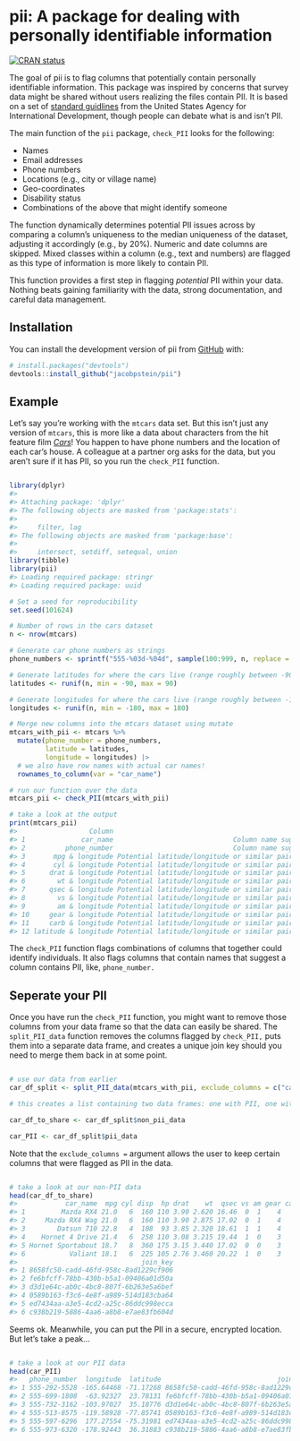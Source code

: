 
<!-- README.md is generated from README.Rmd. Please edit that file -->

# pii: A package for dealing with personally identifiable information

<!-- badges: start -->

[![CRAN
status](https://www.r-pkg.org/badges/version/pii)](https://CRAN.R-project.org/package=pii)
<!-- badges: end -->

The goal of pii is to flag columns that potentially contain personally
identifiable information. This package was inspired by concerns that
survey data might be shared without users realizing the files contain
PII. It is based on a set of [standard
guidlines](https://www.usaid.gov/sites/default/files/2022-05/508saa.pdf)
from the United States Agency for International Development, though
people can debate what is and isn’t PII.

The main function of the `pii` package, `check_PII` looks for the
following:

- Names
- Email addresses
- Phone numbers
- Locations (e.g., city or village name)
- Geo-coordinates
- Disability status
- Combinations of the above that might identify someone

The function dynamically determines potential PII issues across by
comparing a column’s uniqueness to the median uniqueness of the dataset,
adjusting it accordingly (e.g., by 20%). Numeric and date columns are
skipped. Mixed classes within a column (e.g., text and numbers) are
flagged as this type of information is more likely to contain PII.

This function provides a first step in flagging *potential* PII within
your data. Nothing beats gaining familiarity with the data, strong
documentation, and careful data management.

## Installation

You can install the development version of pii from
[GitHub](https://github.com/) with:

``` r
# install.packages("devtools")
devtools::install_github("jacobpstein/pii")
```

## Example

Let’s say you’re working with the `mtcars` data set. But this isn’t just
any version of `mtcars`, this is more like a data about characters from
the hit feature film [*Cars*](https://cars.disney.com)! You happen to
have phone numbers and the location of each car’s house. A colleague at
a partner org asks for the data, but you aren’t sure if it has PII, so
you run the `check_PII` function.

``` r

library(dplyr)
#> 
#> Attaching package: 'dplyr'
#> The following objects are masked from 'package:stats':
#> 
#>     filter, lag
#> The following objects are masked from 'package:base':
#> 
#>     intersect, setdiff, setequal, union
library(tibble)
library(pii)
#> Loading required package: stringr
#> Loading required package: uuid

# Set a seed for reproducibility
set.seed(101624)

# Number of rows in the cars dataset
n <- nrow(mtcars)

# Generate car phone numbers as strings
phone_numbers <- sprintf("555-%03d-%04d", sample(100:999, n, replace = TRUE), sample(1000:9999, n, replace = TRUE))

# Generate latitudes for where the cars live (range roughly between -90 and 90)
latitudes <- runif(n, min = -90, max = 90)

# Generate longitudes for where the cars live (range roughly between -180 and 180)
longitudes <- runif(n, min = -180, max = 180)

# Merge new columns into the mtcars dataset using mutate
mtcars_with_pii <- mtcars %>%
  mutate(phone_number = phone_numbers,
         latitude = latitudes,
         longitude = longitudes) |> 
  # we also have row names with actual car names!
  rownames_to_column(var = "car_name")

# run our function over the data
mtcars_pii <- check_PII(mtcars_with_pii)

# take a look at the output
print(mtcars_pii)
#>                  Column                                                Reason
#> 1              car_name                              Column name suggests PII
#> 2          phone_number                              Column name suggests PII
#> 3       mpg & longitude Potential latitude/longitude or similar pair detected
#> 4       cyl & longitude Potential latitude/longitude or similar pair detected
#> 5      drat & longitude Potential latitude/longitude or similar pair detected
#> 6        wt & longitude Potential latitude/longitude or similar pair detected
#> 7      qsec & longitude Potential latitude/longitude or similar pair detected
#> 8        vs & longitude Potential latitude/longitude or similar pair detected
#> 9        am & longitude Potential latitude/longitude or similar pair detected
#> 10     gear & longitude Potential latitude/longitude or similar pair detected
#> 11     carb & longitude Potential latitude/longitude or similar pair detected
#> 12 latitude & longitude Potential latitude/longitude or similar pair detected
```

The `check_PII` function flags combinations of columns that together
could identify individuals. It also flags columns that contain names
that suggest a column contains PII, like, `phone_number.`

## Seperate your PII

Once you have run the `check_PII` function, you might want to remove
those columns from your data frame so that the data can easily be
shared. The `split_PII_data` function removes the columns flagged by
`check_PII,` puts them into a separate data frame, and creates a unique
join key should you need to merge them back in at some point.

``` r

# use our data from earlier
car_df_split <- split_PII_data(mtcars_with_pii, exclude_columns = c("car_name", "mpg", "cyl", "drat", "wt", "qsec", "vs", "am", "gear", "carb"))

# this creates a list containing two data frames: one with PII, one without

car_df_to_share <- car_df_split$non_pii_data

car_PII <- car_df_split$pii_data
```

Note that the `exclude_columns =` argument allows the user to keep
certain columns that were flagged as PII in the data.

``` r

# take a look at our non-PII data
head(car_df_to_share)
#>            car_name  mpg cyl disp  hp drat    wt  qsec vs am gear carb
#> 1         Mazda RX4 21.0   6  160 110 3.90 2.620 16.46  0  1    4    4
#> 2     Mazda RX4 Wag 21.0   6  160 110 3.90 2.875 17.02  0  1    4    4
#> 3        Datsun 710 22.8   4  108  93 3.85 2.320 18.61  1  1    4    1
#> 4    Hornet 4 Drive 21.4   6  258 110 3.08 3.215 19.44  1  0    3    1
#> 5 Hornet Sportabout 18.7   8  360 175 3.15 3.440 17.02  0  0    3    2
#> 6           Valiant 18.1   6  225 105 2.76 3.460 20.22  1  0    3    1
#>                               join_key
#> 1 8658fc50-cadd-46fd-958c-8ad1229cf906
#> 2 fe6bfcff-78bb-430b-b5a1-09406a01d50a
#> 3 d3d1e64c-ab0c-4bc8-807f-6b263e5a6bef
#> 4 0589b163-f3c6-4e8f-a989-514d183cba64
#> 5 ed7434aa-a3e5-4cd2-a25c-86ddc998ecca
#> 6 c938b219-5886-4aa6-a8b8-e7ae83fb604d
```

Seems ok. Meanwhile, you can put the PII in a secure, encrypted
location. But let’s take a peak…

``` r

# take a look at our PII data
head(car_PII)
#>   phone_number  longitude  latitude                             join_key
#> 1 555-292-5528 -165.64468 -71.17268 8658fc50-cadd-46fd-958c-8ad1229cf906
#> 2 555-699-1808  -63.92327  23.78131 fe6bfcff-78bb-430b-b5a1-09406a01d50a
#> 3 555-732-3162 -103.97027  35.18776 d3d1e64c-ab0c-4bc8-807f-6b263e5a6bef
#> 4 555-513-8575 -119.58928 -77.85741 0589b163-f3c6-4e8f-a989-514d183cba64
#> 5 555-597-6296  177.27554 -75.31981 ed7434aa-a3e5-4cd2-a25c-86ddc998ecca
#> 6 555-973-6320 -178.92443  36.31883 c938b219-5886-4aa6-a8b8-e7ae83fb604d
```
